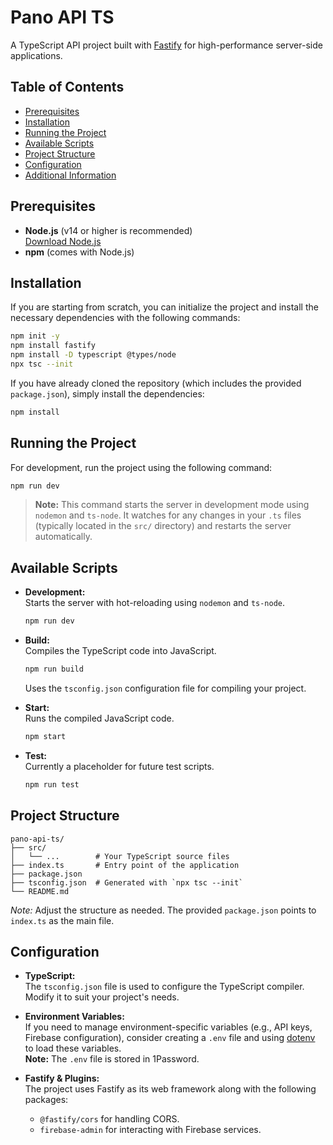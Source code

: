 # Pano API TS

A TypeScript API project built with [Fastify](https://www.fastify.io/) for high-performance server-side applications.

## Table of Contents

- [Prerequisites](#prerequisites)
- [Installation](#installation)
- [Running the Project](#running-the-project)
- [Available Scripts](#available-scripts)
- [Project Structure](#project-structure)
- [Configuration](#configuration)
- [Additional Information](#additional-information)

## Prerequisites

- **Node.js** (v14 or higher is recommended)  
  [Download Node.js](https://nodejs.org/en/download/)
- **npm** (comes with Node.js)

## Installation

If you are starting from scratch, you can initialize the project and install the necessary dependencies with the following commands:

```bash
npm init -y
npm install fastify
npm install -D typescript @types/node
npx tsc --init
```

If you have already cloned the repository (which includes the provided `package.json`), simply install the dependencies:

```bash
npm install
```

## Running the Project

For development, run the project using the following command:

```bash
npm run dev
```

> **Note:** This command starts the server in development mode using `nodemon` and `ts-node`. It watches for any changes in your `.ts` files (typically located in the `src/` directory) and restarts the server automatically.

## Available Scripts

- **Development:**  
  Starts the server with hot-reloading using `nodemon` and `ts-node`.
  ```bash
  npm run dev
  ```

- **Build:**  
  Compiles the TypeScript code into JavaScript.
  ```bash
  npm run build
  ```
  Uses the `tsconfig.json` configuration file for compiling your project.

- **Start:**  
  Runs the compiled JavaScript code.
  ```bash
  npm start
  ```

- **Test:**  
  Currently a placeholder for future test scripts.
  ```bash
  npm run test
  ```

## Project Structure

```
pano-api-ts/
├── src/
│   └── ...        # Your TypeScript source files
├── index.ts       # Entry point of the application
├── package.json
├── tsconfig.json  # Generated with `npx tsc --init`
└── README.md
```

*Note:* Adjust the structure as needed. The provided `package.json` points to `index.ts` as the main file.

## Configuration

- **TypeScript:**  
  The `tsconfig.json` file is used to configure the TypeScript compiler. Modify it to suit your project's needs.

- **Environment Variables:**  
  If you need to manage environment-specific variables (e.g., API keys, Firebase configuration), consider creating a `.env` file and using [dotenv](https://www.npmjs.com/package/dotenv) to load these variables.  
  **Note:** The `.env` file is stored in 1Password.

- **Fastify & Plugins:**  
  The project uses Fastify as its web framework along with the following packages:
    - `@fastify/cors` for handling CORS.
    - `firebase-admin` for interacting with Firebase services.

```
